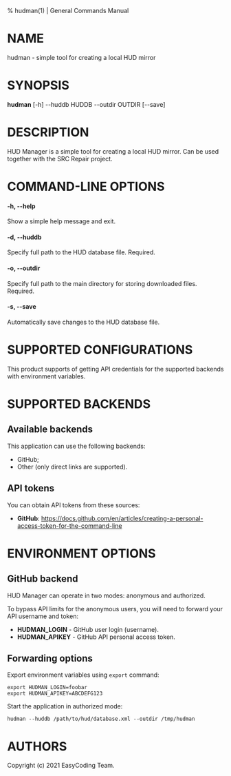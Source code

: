 % hudman(1) | General Commands Manual

# NAME

hudman - simple tool for creating a local HUD mirror

# SYNOPSIS

**hudman** \[-h\] --huddb HUDDB --outdir OUTDIR \[--save\]

# DESCRIPTION

HUD Manager is a simple tool for creating a local HUD mirror. Can be used together with the SRC Repair project.

# COMMAND-LINE OPTIONS

#### -h, \-\-help
Show a simple help message and exit.

#### -d, \-\-huddb
Specify full path to the HUD database file. Required.

#### -o, \-\-outdir
Specify full path to the main directory for storing downloaded files. Required.

#### -s, \-\-save
Automatically save changes to the HUD database file.

# SUPPORTED CONFIGURATIONS

This product supports of getting API credentials for the supported backends with environment variables.

# SUPPORTED BACKENDS

## Available backends

This application can use the following backends:

  * GitHub;
  * Other (only direct links are supported).

## API tokens

You can obtain API tokens from these sources:

  * **GitHub**: https://docs.github.com/en/articles/creating-a-personal-access-token-for-the-command-line

# ENVIRONMENT OPTIONS

## GitHub backend

HUD Manager can operate in two modes: anonymous and authorized.

To bypass API limits for the anonymous users, you will need to forward your API username and token:

  * **HUDMAN_LOGIN** - GitHub user login (username).
  * **HUDMAN_APIKEY** - GitHub API personal access token.

## Forwarding options

Export environment variables using `export` command:

```
export HUDMAN_LOGIN=foobar
export HUDMAN_APIKEY=ABCDEFG123
```

Start the application in authorized mode:

```
hudman --huddb /path/to/hud/database.xml --outdir /tmp/hudman
```

# AUTHORS

Copyright (c) 2021 EasyCoding Team.
